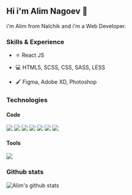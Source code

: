 ## Hi i'm Alim Nagoev 👋
i'm Alim from Nalchik and i'm a Web Developer.

### Skills & Experience

- :atom_symbol: React JS

- :computer: HTML5, SCSS, CSS, SASS, LESS

- :paintbrush: Figma, Adobe XD, Photoshop

### Technologies

#### Code
![](https://img.shields.io/badge/Code-JavaScript-informational?style=flat&logo=javascript&logoColor=white&color=F7DF1E)
![](https://img.shields.io/badge/Code-React-informational?style=flat&logo=react&logoColor=white&color=61DAFB)
![](https://img.shields.io/badge/Code-NodeJS-informational?style=flat&logo=Node.js&logoColor=white&color=339933)
![](https://img.shields.io/badge/Code-CSS3-informational?style=flat&logo=css3&logoColor=white&color=1572B6)
![](https://img.shields.io/badge/Code-SASS-informational?style=flat&logo=sass&logoColor=white&color=CC6699)
![](https://img.shields.io/badge/Code-Wordpress-informational?style=flat&logo=wordpress&logoColor=white&color=21759B)
![](https://img.shields.io/badge/Code-HTML5-informational?style=flat&logo=html5&logoColor=white&color=E34F26)

#### Tools
![](https://img.shields.io/badge/Tools-VSCode-informational?style=flat&logo=visual-studio-code&logoColor=white&color=007ACC)

### Github stats

![Alim's github stats](https://github-readme-stats-sigma-five.vercel.app/api?username=nagoev-alim&show_icons=true)
